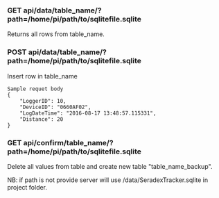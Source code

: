 ### GET api/data/table_name/?path=/home/pi/path/to/sqlitefile.sqlite
Returns all rows from table_name.

### POST api/data/table_name/?path=/home/pi/path/to/sqlitefile.sqlite
Insert row in table_name

    Sample requet body
    {
        "LoggerID": 10,
        "DeviceID": "0660AF02",
        "LogDateTime": "2016-08-17 13:48:57.115331",
        "Distance": 20
    }

### GET api/confirm/table_name/?path=/home/pi/path/to/sqlitefile.sqlite
Delete all values from table and create new table "table_name_backup".

NB: if path is not provide server will use /data/SeradexTracker.sqlite in project folder.